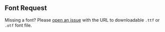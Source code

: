 ## Font Request

Missing a font? Please [open an issue](https://github.com/web-fonts/web-fonts/issues/new) with the URL to downloadable `.ttf` or `.otf` font file.
